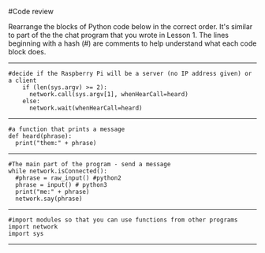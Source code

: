 #Code review

Rearrange the blocks of Python code below in the correct order. It's similar to part of the the chat program that you wrote in Lesson 1. The lines beginning with a hash (#) are comments to help understand what each code block does.


----------
```    
#decide if the Raspberry Pi will be a server (no IP address given) or a client
    if (len(sys.argv) >= 2):
      network.call(sys.argv[1], whenHearCall=heard)
    else:  
      network.wait(whenHearCall=heard)
```

----------
```
#a function that prints a message
def heard(phrase):
  print("them:" + phrase)
```

----------

```
#The main part of the program - send a message
while network.isConnected():
  #phrase = raw_input() #python2
  phrase = input() # python3
  print("me:" + phrase)
  network.say(phrase)
 ```

----------


```
#import modules so that you can use functions from other programs
import network
import sys
```

----------
